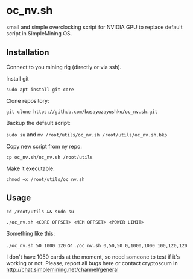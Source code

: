 # oc_nv.sh
small and simple overclocking script for NVIDIA GPU to replace default script in SimpleMining OS.

## Installation
Connect to you mining rig (directly or via ssh).

Install git

`sudo apt install git-core`

Clone repository:

`git clone https://github.com/kusayuzayushko/oc_nv.sh.git`

Backup the default script:

`sudo su` and `mv /root/utils/oc_nv.sh /root/utils/oc_nv.sh.bkp`

Copy new script from ny repo:

`cp oc_nv.sh/oc_nv.sh /root/utils`

Make it executable:

`chmod +x /root/utils/oc_nv.sh`

## Usage

`cd /root/utils && sudo su`

`./oc_nv.sh <CORE OFFSET> <MEM OFFSET> <POWER LIMIT>`

Something like this:

`./oc_nv.sh 50 1000 120` or `./oc_nv.sh 0,50,50 0,1000,1000 100,120,120`

I don't have 1050 cards at the moment, so need someone to test if it's working or not.
Please, report all bugs here or contact cryptoscum in http://chat.simplemining.net/channel/general
